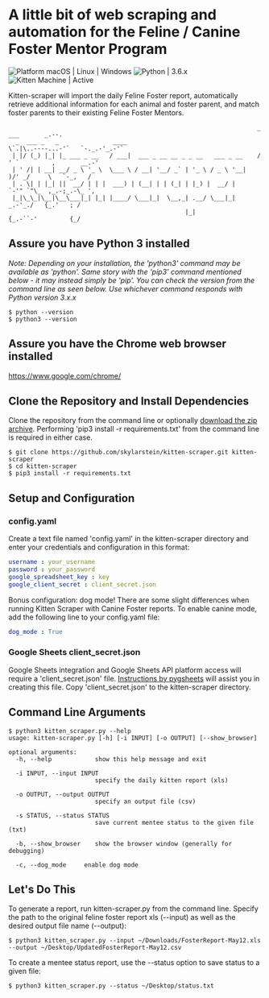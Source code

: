 # A little bit of web scraping and automation for the Feline / Canine Foster Mentor Program

![Platform macOS | Linux | Windows](https://img.shields.io/badge/Platform-macOS%20|%20Linux%20|%20Windows-brightgreen.svg)
![Python | 3.6.x](https://img.shields.io/badge/Python-3.6.x-brightgreen.svg)
![Kitten Machine | Active](https://img.shields.io/badge/Kitten%20Machine-Active-brightgreen.svg)

Kitten-scraper will import the daily Feline Foster report, automatically retrieve additional information for each animal and foster parent, and match foster parents to their existing Feline Foster Mentors.

```text
                                                                     _                ___       _.--.
  _  ___ _   _               ____                                    \`.|\..----...-'`   `-._.-'_.-'`
 | |/ (_) |_| |_ ___ _ __   / ___|  ___ _ __ __ _ _ __   ___ _ __    /  ' `         ,       __.-'
 | ' /| | __| __/ _ \ '_ \  \___ \ / __| '__/ _` | '_ \ / _ \ '__|   )/' _/     \   `-_,   /
 | . \| | |_| ||  __/ | | |  ___) | (__| | | (_| | |_) |  __/ |      `-'" `"\_  ,_.-;_.-\_ ',
 |_|\_\_|\__|\__\___|_| |_| |____/ \___|_|  \__,_| .__/ \___|_|          _.-'_./   {_.'   ; /
                                                 |_|                    {_.-``-'         {_/
```

## Assure you have Python 3 installed

*Note: Depending on your installation, the 'python3' command may be available as 'python'. Same story with the 'pip3' command mentioned below - it may instead simply be 'pip'. You can check the version from the command line as seen below. Use whichever command responds with Python version 3.x.x*

```text
$ python --version
$ python3 --version
```

## Assure you have the Chrome web browser installed

https://www.google.com/chrome/

## Clone the Repository and Install Dependencies

Clone the repository from the command line or optionally [download the zip archive](https://github.com/skylarstein/kitten-scraper/archive/master.zip). Performing 'pip3 install -r requirements.txt' from the command line is required in either case.

```text
$ git clone https://github.com/skylarstein/kitten-scraper.git kitten-scraper
$ cd kitten-scraper
$ pip3 install -r requirements.txt
```

## Setup and Configuration

### config.yaml

Create a text file named 'config.yaml' in the kitten-scraper directory and enter your credentials and configuration in this format:

```yaml
username : your_username
password : your_password
google_spreadsheet_key : key
google_client_secret : client_secret.json
```
Bonus configuration: dog mode! There are some slight differences when running Kitten Scraper with Canine Foster reports. To enable canine mode, add the following line to your config.yaml file:
```yaml
dog_mode : True
```

### Google Sheets client_secret.json

Google Sheets integration and Google Sheets API platform access will require a 'client_secret.json' file. [Instructions by pygsheets](https://pygsheets.readthedocs.io/en/stable/authorization.html) will assist you in creating this file. Copy 'client_secret.json' to the kitten-scraper directory.

## Command Line Arguments

```text
$ python3 kitten_scraper.py --help
usage: kitten-scraper.py [-h] [-i INPUT] [-o OUTPUT] [--show_browser]

optional arguments:
  -h, --help            show this help message and exit

  -i INPUT, --input INPUT
                        specify the daily kitten report (xls)

  -o OUTPUT, --output OUTPUT
                        specify an output file (csv)

  -s STATUS, --status STATUS
                        save current mentee status to the given file (txt)

  -b, --show_browser    show the browser window (generally for debugging)

  -c, --dog_mode     enable dog mode
```

## Let's Do This

To generate a report, run kitten-scraper.py from the command line. Specify the path to the original feline foster report xls (--input) as well as the desired output file name (--output):

```text
$ python3 kitten_scraper.py --input ~/Downloads/FosterReport-May12.xls --output ~/Desktop/UpdatedFosterReport-May12.csv
```

To create a mentee status report, use the --status option to save status to a given file:

```text
$ python3 kitten_scraper.py --status ~/Desktop/status.txt
```
